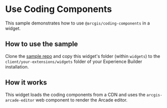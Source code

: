 # Use Coding Components
This sample demonstrates how to use `@arcgis/coding-components` in a widget.

## How to use the sample
Clone the [sample repo](https://github.com/esri/arcgis-experience-builder-sdk-resources) and copy this widget's folder (within `widgets`) to the `client/your-extensions/widgets` folder of your Experience Builder installation.

## How it works
This widget loads the coding components from a CDN and uses the `arcgis-arcade-editor` web component to render the Arcade editor.
